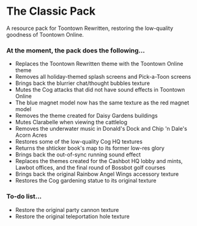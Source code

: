 # The Classic Pack
 A resource pack for Toontown Rewritten, restoring the low-quality goodness of Toontown Online.

### At the moment, the pack does the following...
- Replaces the Toontown Rewritten theme with the Toontown Online theme
- Removes all holiday-themed splash screens and Pick-a-Toon screens
- Brings back the blurrier chat/thought bubbles texture
- Mutes the Cog attacks that did not have sound effects in Toontown Online
- The blue magnet model now has the same texture as the red magnet model
- Removes the theme created for Daisy Gardens buildings
- Mutes Clarabelle when viewing the cattlelog
- Removes the underwater music in Donald's Dock and Chip 'n Dale's Acorn Acres
- Restores some of the low-quality Cog HQ textures
- Returns the shticker book's map to its former low-res glory
- Brings back the out-of-sync running sound effect
- Replaces the themes created for the Cashbot HQ lobby and mints, Lawbot offices, and the final round of Bossbot golf courses
- Brings back the original Rainbow Angel Wings accessory texture
- Restores the Cog gardening statue to its original texture

### To-do list...
- Restore the original party cannon texture
- Restore the original teleportation hole texture
